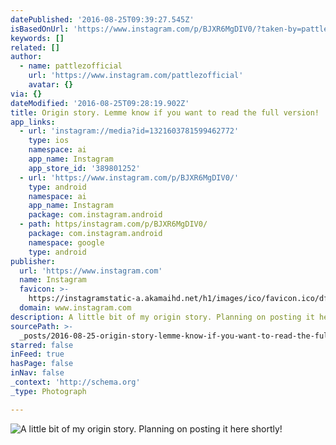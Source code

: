 ```yaml
---
datePublished: '2016-08-25T09:39:27.545Z'
isBasedOnUrl: 'https://www.instagram.com/p/BJXR6MgDIV0/?taken-by=pattlezofficial'
keywords: []
related: []
author:
  - name: pattlezofficial
    url: 'https://www.instagram.com/pattlezofficial'
    avatar: {}
via: {}
dateModified: '2016-08-25T09:28:19.902Z'
title: Origin story. Lemme know if you want to read the full version!
app_links:
  - url: 'instagram://media?id=1321603781599462772'
    type: ios
    namespace: ai
    app_name: Instagram
    app_store_id: '389801252'
  - url: 'https://www.instagram.com/p/BJXR6MgDIV0/'
    type: android
    namespace: ai
    app_name: Instagram
    package: com.instagram.android
  - path: https/instagram.com/p/BJXR6MgDIV0/
    package: com.instagram.android
    namespace: google
    type: android
publisher:
  url: 'https://www.instagram.com'
  name: Instagram
  favicon: >-
    https://instagramstatic-a.akamaihd.net/h1/images/ico/favicon.ico/dfa85bb1fd63.ico
  domain: www.instagram.com
description: A little bit of my origin story. Planning on posting it here shortly!
sourcePath: >-
  _posts/2016-08-25-origin-story-lemme-know-if-you-want-to-read-the-full-versio.md
starred: false
inFeed: true
hasPage: false
inNav: false
_context: 'http://schema.org'
_type: Photograph

---
```

![A little bit of my origin story. Planning on posting it here shortly!](https://imgflo.herokuapp.com/graph/vahj1ThiexotieMo/ded6102b3dd2b2995d178a3497038971/noop.jpg?input=https%3A%2F%2Fscontent.cdninstagram.com%2Ft51.2885-15%2Fs640x640%2Fsh0.08%2Fe35%2F14063378_298621067159422_1007566994_n.jpg%3Fig_cache_key%3DMTMyMTYwMzc4MTU5OTQ2Mjc3Mg%253D%253D.2)